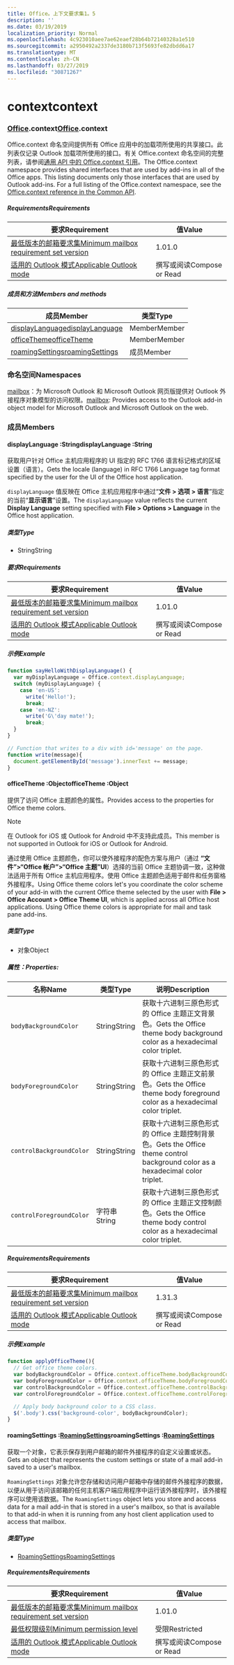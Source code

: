 ```yaml
---
title: Office。上下文要求集1。5
description: ''
ms.date: 03/19/2019
localization_priority: Normal
ms.openlocfilehash: 4c923010aee7ae62eaef28b64b72140328a1e510
ms.sourcegitcommit: a2950492a2337de3180b713f5693fe82dbdd6a17
ms.translationtype: MT
ms.contentlocale: zh-CN
ms.lasthandoff: 03/27/2019
ms.locfileid: "30871267"
---
```

# <a name="context"></a><span data-ttu-id="50f4e-102">context</span><span class="sxs-lookup"><span data-stu-id="50f4e-102">context</span></span>

### <a name="officeofficemdcontext"></a><span data-ttu-id="50f4e-103">[Office](Office.md).context</span><span class="sxs-lookup"><span data-stu-id="50f4e-103">[Office](Office.md).context</span></span>

<span data-ttu-id="50f4e-p101">Office.context 命名空间提供所有 Office 应用中的加载项所使用的共享接口。此列表仅记录 Outlook 加载项所使用的接口。有关 Office.context 命名空间的完整列表，请参阅[通用 API 中的 Office.context 引用](/javascript/api/office/office.context)。</span><span class="sxs-lookup"><span data-stu-id="50f4e-p101">The Office.context namespace provides shared interfaces that are used by add-ins in all of the Office apps. This listing documents only those interfaces that are used by Outlook add-ins. For a full listing of the Office.context namespace, see the [Office.context reference in the Common API](/javascript/api/office/office.context).</span></span>

##### <a name="requirements"></a><span data-ttu-id="50f4e-106">Requirements</span><span class="sxs-lookup"><span data-stu-id="50f4e-106">Requirements</span></span>

|<span data-ttu-id="50f4e-107">要求</span><span class="sxs-lookup"><span data-stu-id="50f4e-107">Requirement</span></span>| <span data-ttu-id="50f4e-108">值</span><span class="sxs-lookup"><span data-stu-id="50f4e-108">Value</span></span>|
|---|---|
|[<span data-ttu-id="50f4e-109">最低版本的邮箱要求集</span><span class="sxs-lookup"><span data-stu-id="50f4e-109">Minimum mailbox requirement set version</span></span>](/office/dev/add-ins/reference/requirement-sets/outlook-api-requirement-sets)| <span data-ttu-id="50f4e-110">1.0</span><span class="sxs-lookup"><span data-stu-id="50f4e-110">1.0</span></span>|
|[<span data-ttu-id="50f4e-111">适用的 Outlook 模式</span><span class="sxs-lookup"><span data-stu-id="50f4e-111">Applicable Outlook mode</span></span>](/outlook/add-ins/#extension-points)| <span data-ttu-id="50f4e-112">撰写或阅读</span><span class="sxs-lookup"><span data-stu-id="50f4e-112">Compose or Read</span></span>|

##### <a name="members-and-methods"></a><span data-ttu-id="50f4e-113">成员和方法</span><span class="sxs-lookup"><span data-stu-id="50f4e-113">Members and methods</span></span>

| <span data-ttu-id="50f4e-114">成员</span><span class="sxs-lookup"><span data-stu-id="50f4e-114">Member</span></span> | <span data-ttu-id="50f4e-115">类型</span><span class="sxs-lookup"><span data-stu-id="50f4e-115">Type</span></span> |
|--------|------|
| [<span data-ttu-id="50f4e-116">displayLanguage</span><span class="sxs-lookup"><span data-stu-id="50f4e-116">displayLanguage</span></span>](#displaylanguage-string) | <span data-ttu-id="50f4e-117">Member</span><span class="sxs-lookup"><span data-stu-id="50f4e-117">Member</span></span> |
| [<span data-ttu-id="50f4e-118">officeTheme</span><span class="sxs-lookup"><span data-stu-id="50f4e-118">officeTheme</span></span>](#officetheme-object) | <span data-ttu-id="50f4e-119">Member</span><span class="sxs-lookup"><span data-stu-id="50f4e-119">Member</span></span> |
| [<span data-ttu-id="50f4e-120">roamingSettings</span><span class="sxs-lookup"><span data-stu-id="50f4e-120">roamingSettings</span></span>](#roamingsettings-roamingsettings) | <span data-ttu-id="50f4e-121">成员</span><span class="sxs-lookup"><span data-stu-id="50f4e-121">Member</span></span> |

### <a name="namespaces"></a><span data-ttu-id="50f4e-122">命名空间</span><span class="sxs-lookup"><span data-stu-id="50f4e-122">Namespaces</span></span>

<span data-ttu-id="50f4e-123">[mailbox](office.context.mailbox.md)：为 Microsoft Outlook 和 Microsoft Outlook 网页版提供对 Outlook 外接程序对象模型的访问权限。</span><span class="sxs-lookup"><span data-stu-id="50f4e-123">[mailbox](office.context.mailbox.md): Provides access to the Outlook add-in object model for Microsoft Outlook and Microsoft Outlook on the web.</span></span>

### <a name="members"></a><span data-ttu-id="50f4e-124">成员</span><span class="sxs-lookup"><span data-stu-id="50f4e-124">Members</span></span>

####  <a name="displaylanguage-string"></a><span data-ttu-id="50f4e-125">displayLanguage :String</span><span class="sxs-lookup"><span data-stu-id="50f4e-125">displayLanguage :String</span></span>

<span data-ttu-id="50f4e-126">获取用户针对 Office 主机应用程序的 UI 指定的 RFC 1766 语言标记格式的区域设置（语言）。</span><span class="sxs-lookup"><span data-stu-id="50f4e-126">Gets the locale (language) in RFC 1766 Language tag format specified by the user for the UI of the Office host application.</span></span>

<span data-ttu-id="50f4e-127">`displayLanguage` 值反映在 Office 主机应用程序中通过“**文件 > 选项 > 语言**”指定的当前“**显示语言**”设置。</span><span class="sxs-lookup"><span data-stu-id="50f4e-127">The `displayLanguage` value reflects the current **Display Language** setting specified with **File > Options > Language** in the Office host application.</span></span>

##### <a name="type"></a><span data-ttu-id="50f4e-128">类型</span><span class="sxs-lookup"><span data-stu-id="50f4e-128">Type</span></span>

*   <span data-ttu-id="50f4e-129">String</span><span class="sxs-lookup"><span data-stu-id="50f4e-129">String</span></span>

##### <a name="requirements"></a><span data-ttu-id="50f4e-130">要求</span><span class="sxs-lookup"><span data-stu-id="50f4e-130">Requirements</span></span>

|<span data-ttu-id="50f4e-131">要求</span><span class="sxs-lookup"><span data-stu-id="50f4e-131">Requirement</span></span>| <span data-ttu-id="50f4e-132">值</span><span class="sxs-lookup"><span data-stu-id="50f4e-132">Value</span></span>|
|---|---|
|[<span data-ttu-id="50f4e-133">最低版本的邮箱要求集</span><span class="sxs-lookup"><span data-stu-id="50f4e-133">Minimum mailbox requirement set version</span></span>](/office/dev/add-ins/reference/requirement-sets/outlook-api-requirement-sets)| <span data-ttu-id="50f4e-134">1.0</span><span class="sxs-lookup"><span data-stu-id="50f4e-134">1.0</span></span>|
|[<span data-ttu-id="50f4e-135">适用的 Outlook 模式</span><span class="sxs-lookup"><span data-stu-id="50f4e-135">Applicable Outlook mode</span></span>](/outlook/add-ins/#extension-points)| <span data-ttu-id="50f4e-136">撰写或阅读</span><span class="sxs-lookup"><span data-stu-id="50f4e-136">Compose or Read</span></span>|

##### <a name="example"></a><span data-ttu-id="50f4e-137">示例</span><span class="sxs-lookup"><span data-stu-id="50f4e-137">Example</span></span>

```javascript
function sayHelloWithDisplayLanguage() {
  var myDisplayLanguage = Office.context.displayLanguage;
  switch (myDisplayLanguage) {
    case 'en-US':
      write('Hello!');
      break;
    case 'en-NZ':
      write('G\'day mate!');
      break;
  }
}

// Function that writes to a div with id='message' on the page.
function write(message){
  document.getElementById('message').innerText += message;
}
```

####  <a name="officetheme-object"></a><span data-ttu-id="50f4e-138">officeTheme :Object</span><span class="sxs-lookup"><span data-stu-id="50f4e-138">officeTheme :Object</span></span>

<span data-ttu-id="50f4e-139">提供了访问 Office 主题颜色的属性。</span><span class="sxs-lookup"><span data-stu-id="50f4e-139">Provides access to the properties for Office theme colors.</span></span>

> [!NOTE]
> <span data-ttu-id="50f4e-140">在 Outlook for iOS 或 Outlook for Android 中不支持此成员。</span><span class="sxs-lookup"><span data-stu-id="50f4e-140">This member is not supported in Outlook for iOS or Outlook for Android.</span></span>

<span data-ttu-id="50f4e-p102">通过使用 Office 主题颜色，你可以使外接程序的配色方案与用户（通过 **“文件”>“Office 帐户”>“Office 主题”UI**）选择的当前 Office 主题协调一致，这种做法适用于所有 Office 主机应用程序。使用 Office 主题颜色适用于邮件和任务窗格外接程序。</span><span class="sxs-lookup"><span data-stu-id="50f4e-p102">Using Office theme colors let's you coordinate the color scheme of your add-in with the current Office theme selected by the user with **File > Office Account > Office Theme UI**, which is applied across all Office host applications. Using Office theme colors is appropriate for mail and task pane add-ins.</span></span>

##### <a name="type"></a><span data-ttu-id="50f4e-143">类型</span><span class="sxs-lookup"><span data-stu-id="50f4e-143">Type</span></span>

*   <span data-ttu-id="50f4e-144">对象</span><span class="sxs-lookup"><span data-stu-id="50f4e-144">Object</span></span>

##### <a name="properties"></a><span data-ttu-id="50f4e-145">属性：</span><span class="sxs-lookup"><span data-stu-id="50f4e-145">Properties:</span></span>

|<span data-ttu-id="50f4e-146">名称</span><span class="sxs-lookup"><span data-stu-id="50f4e-146">Name</span></span>| <span data-ttu-id="50f4e-147">类型</span><span class="sxs-lookup"><span data-stu-id="50f4e-147">Type</span></span>| <span data-ttu-id="50f4e-148">说明</span><span class="sxs-lookup"><span data-stu-id="50f4e-148">Description</span></span>|
|---|---|---|
|`bodyBackgroundColor`| <span data-ttu-id="50f4e-149">String</span><span class="sxs-lookup"><span data-stu-id="50f4e-149">String</span></span>|<span data-ttu-id="50f4e-150">获取十六进制三原色形式的 Office 主题正文背景色。</span><span class="sxs-lookup"><span data-stu-id="50f4e-150">Gets the Office theme body background color as a hexadecimal color triplet.</span></span>|
|`bodyForegroundColor`| <span data-ttu-id="50f4e-151">String</span><span class="sxs-lookup"><span data-stu-id="50f4e-151">String</span></span>|<span data-ttu-id="50f4e-152">获取十六进制三原色形式的 Office 主题正文前景色。</span><span class="sxs-lookup"><span data-stu-id="50f4e-152">Gets the Office theme body foreground color as a hexadecimal color triplet.</span></span>|
|`controlBackgroundColor`| <span data-ttu-id="50f4e-153">String</span><span class="sxs-lookup"><span data-stu-id="50f4e-153">String</span></span>|<span data-ttu-id="50f4e-154">获取十六进制三原色形式的 Office 主题控制背景色。</span><span class="sxs-lookup"><span data-stu-id="50f4e-154">Gets the Office theme control background color as a hexadecimal color triplet.</span></span>|
|`controlForegroundColor`| <span data-ttu-id="50f4e-155">字符串</span><span class="sxs-lookup"><span data-stu-id="50f4e-155">String</span></span>|<span data-ttu-id="50f4e-156">获取十六进制三原色形式的 Office 主题正文控制颜色。</span><span class="sxs-lookup"><span data-stu-id="50f4e-156">Gets the Office theme body control color as a hexadecimal color triplet.</span></span>|

##### <a name="requirements"></a><span data-ttu-id="50f4e-157">Requirements</span><span class="sxs-lookup"><span data-stu-id="50f4e-157">Requirements</span></span>

|<span data-ttu-id="50f4e-158">要求</span><span class="sxs-lookup"><span data-stu-id="50f4e-158">Requirement</span></span>| <span data-ttu-id="50f4e-159">值</span><span class="sxs-lookup"><span data-stu-id="50f4e-159">Value</span></span>|
|---|---|
|[<span data-ttu-id="50f4e-160">最低版本的邮箱要求集</span><span class="sxs-lookup"><span data-stu-id="50f4e-160">Minimum mailbox requirement set version</span></span>](/office/dev/add-ins/reference/requirement-sets/outlook-api-requirement-sets)| <span data-ttu-id="50f4e-161">1.3</span><span class="sxs-lookup"><span data-stu-id="50f4e-161">1.3</span></span>|
|[<span data-ttu-id="50f4e-162">适用的 Outlook 模式</span><span class="sxs-lookup"><span data-stu-id="50f4e-162">Applicable Outlook mode</span></span>](/outlook/add-ins/#extension-points)| <span data-ttu-id="50f4e-163">撰写或阅读</span><span class="sxs-lookup"><span data-stu-id="50f4e-163">Compose or Read</span></span>|

##### <a name="example"></a><span data-ttu-id="50f4e-164">示例</span><span class="sxs-lookup"><span data-stu-id="50f4e-164">Example</span></span>

```javascript
function applyOfficeTheme(){
  // Get office theme colors.
  var bodyBackgroundColor = Office.context.officeTheme.bodyBackgroundColor;
  var bodyForegroundColor = Office.context.officeTheme.bodyForegroundColor;
  var controlBackgroundColor = Office.context.officeTheme.controlBackgroundColor
  var controlForegroundColor = Office.context.officeTheme.controlForegroundColor;

  // Apply body background color to a CSS class.
  $('.body').css('background-color', bodyBackgroundColor);
}
```

####  <a name="roamingsettings-roamingsettingsjavascriptapioutlook15officeroamingsettings"></a><span data-ttu-id="50f4e-165">roamingSettings :[RoamingSettings](/javascript/api/outlook_1_5/office.RoamingSettings)</span><span class="sxs-lookup"><span data-stu-id="50f4e-165">roamingSettings :[RoamingSettings](/javascript/api/outlook_1_5/office.RoamingSettings)</span></span>

<span data-ttu-id="50f4e-166">获取一个对象，它表示保存到用户邮箱的邮件外接程序的自定义设置或状态。</span><span class="sxs-lookup"><span data-stu-id="50f4e-166">Gets an object that represents the custom settings or state of a mail add-in saved to a user's mailbox.</span></span>

<span data-ttu-id="50f4e-167">`RoamingSettings` 对象允许您存储和访问用户邮箱中存储的邮件外接程序的数据，以便从用于访问该邮箱的任何主机客户端应用程序中运行该外接程序时，该外接程序可以使用该数据。</span><span class="sxs-lookup"><span data-stu-id="50f4e-167">The `RoamingSettings` object lets you store and access data for a mail add-in that is stored in a user's mailbox, so that is available to that add-in when it is running from any host client application used to access that mailbox.</span></span>

##### <a name="type"></a><span data-ttu-id="50f4e-168">类型</span><span class="sxs-lookup"><span data-stu-id="50f4e-168">Type</span></span>

*   [<span data-ttu-id="50f4e-169">RoamingSettings</span><span class="sxs-lookup"><span data-stu-id="50f4e-169">RoamingSettings</span></span>](/javascript/api/outlook_1_5/office.RoamingSettings)

##### <a name="requirements"></a><span data-ttu-id="50f4e-170">Requirements</span><span class="sxs-lookup"><span data-stu-id="50f4e-170">Requirements</span></span>

|<span data-ttu-id="50f4e-171">要求</span><span class="sxs-lookup"><span data-stu-id="50f4e-171">Requirement</span></span>| <span data-ttu-id="50f4e-172">值</span><span class="sxs-lookup"><span data-stu-id="50f4e-172">Value</span></span>|
|---|---|
|[<span data-ttu-id="50f4e-173">最低版本的邮箱要求集</span><span class="sxs-lookup"><span data-stu-id="50f4e-173">Minimum mailbox requirement set version</span></span>](/office/dev/add-ins/reference/requirement-sets/outlook-api-requirement-sets)| <span data-ttu-id="50f4e-174">1.0</span><span class="sxs-lookup"><span data-stu-id="50f4e-174">1.0</span></span>|
|[<span data-ttu-id="50f4e-175">最低权限级别</span><span class="sxs-lookup"><span data-stu-id="50f4e-175">Minimum permission level</span></span>](/outlook/add-ins/understanding-outlook-add-in-permissions)| <span data-ttu-id="50f4e-176">受限</span><span class="sxs-lookup"><span data-stu-id="50f4e-176">Restricted</span></span>|
|[<span data-ttu-id="50f4e-177">适用的 Outlook 模式</span><span class="sxs-lookup"><span data-stu-id="50f4e-177">Applicable Outlook mode</span></span>](/outlook/add-ins/#extension-points)| <span data-ttu-id="50f4e-178">撰写或阅读</span><span class="sxs-lookup"><span data-stu-id="50f4e-178">Compose or Read</span></span>|
